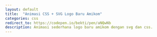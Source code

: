 ```yaml
---
layout: default
title:  "Animasi CSS + SVG Logo Baru Amikom"
categories: css
redirect_to: https://codepen.io/bekti/pen/aNQwNb
description: Animasi sederhana logo baru amikom dengan svg dan css.
---
```

